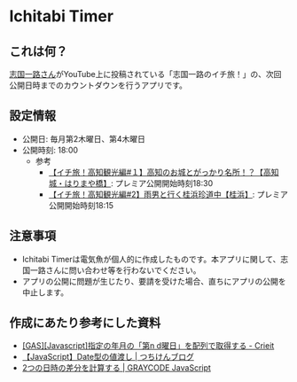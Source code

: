 # Ichitabi Timer

## これは何？

[志国一路さん](https://www.youtube.com/c/ShikuniIchiro)がYouTube上に投稿されている「志国一路のイチ旅！」の、次回公開日時までのカウントダウンを行うアプリです。

## 設定情報

- 公開日: 毎月第2木曜日、第4木曜日
- 公開時刻: 18:00
    - 参考
      - [【イチ旅！高知観光編#１】高知のお城とがっかり名所！？【高知城・はりまや橋】](https://www.youtube.com/watch?v=0L1wjeyx6Ho): プレミア公開開始時刻18:30
      - [【イチ旅！高知観光編#2】雨男と行く桂浜珍道中【桂浜】](https://www.youtube.com/watch?v=wMeWg6hPZaQ): プレミア公開開始時刻18:15

## 注意事項

- Ichitabi Timerは電気魚が個人的に作成したものです。本アプリに関して、志国一路さんに問い合わせ等を行わないでください。
- アプリの公開に問題が生じたり、要請を受けた場合、直ちにアプリの公開を中止します。

## 作成にあたり参考にした資料

- [[GAS][Javascript]指定の年月の「第n d曜日」を配列で取得する - Crieit](https://crieit.net/posts/GAS-Javascript-n-d)
- [【JavaScript】Date型の値渡し | つちけんブログ](https://tsuchikenblog.com/javascript-tips1/)
- [2つの日時の差分を計算する | GRAYCODE JavaScript](https://gray-code.com/javascript/calculate-the-difference-between-two-dates-and-times/)

